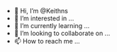 - 👋 Hi, I’m @Keithns
- 👀 I’m interested in ...
- 🌱 I’m currently learning ...
- 💞️ I’m looking to collaborate on ...
- 📫 How to reach me ...

<!---
Keithns/Keithns is a ✨ special ✨ repository because its `README.md` (this file) appears on your GitHub profile.
You can click the Preview link to take a look at your changes.
--->
